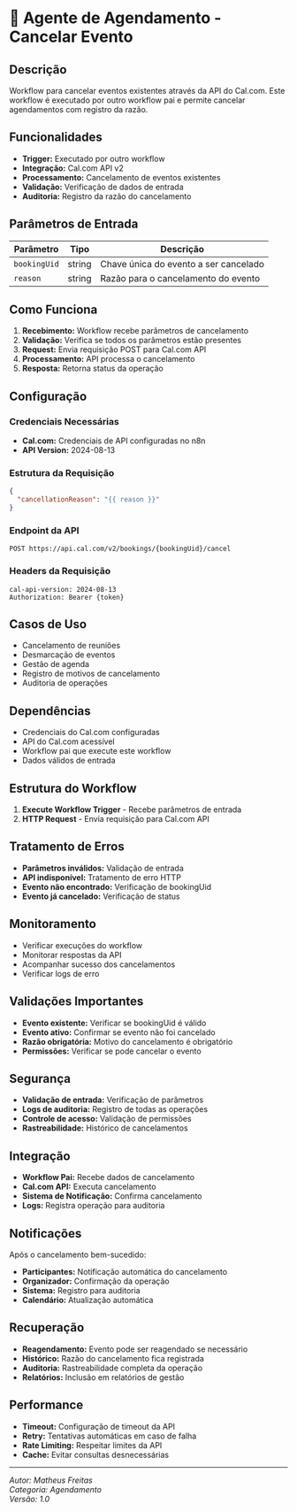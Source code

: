 # 📅 Agente de Agendamento - Cancelar Evento

## Descrição

Workflow para cancelar eventos existentes através da API do Cal.com. Este workflow é executado por outro workflow pai e permite cancelar agendamentos com registro da razão.

## Funcionalidades

- **Trigger:** Executado por outro workflow
- **Integração:** Cal.com API v2
- **Processamento:** Cancelamento de eventos existentes
- **Validação:** Verificação de dados de entrada
- **Auditoria:** Registro da razão do cancelamento

## Parâmetros de Entrada

| Parâmetro | Tipo | Descrição |
|-----------|------|-----------|
| `bookingUid` | string | Chave única do evento a ser cancelado |
| `reason` | string | Razão para o cancelamento do evento |

## Como Funciona

1. **Recebimento:** Workflow recebe parâmetros de cancelamento
2. **Validação:** Verifica se todos os parâmetros estão presentes
3. **Request:** Envia requisição POST para Cal.com API
4. **Processamento:** API processa o cancelamento
5. **Resposta:** Retorna status da operação

## Configuração

### Credenciais Necessárias

- **Cal.com:** Credenciais de API configuradas no n8n
- **API Version:** 2024-08-13

### Estrutura da Requisição

```json
{
  "cancellationReason": "{{ reason }}"
}
```

### Endpoint da API

```
POST https://api.cal.com/v2/bookings/{bookingUid}/cancel
```

### Headers da Requisição

```
cal-api-version: 2024-08-13
Authorization: Bearer {token}
```

## Casos de Uso

- Cancelamento de reuniões
- Desmarcação de eventos
- Gestão de agenda
- Registro de motivos de cancelamento
- Auditoria de operações

## Dependências

- Credenciais do Cal.com configuradas
- API do Cal.com acessível
- Workflow pai que execute este workflow
- Dados válidos de entrada

## Estrutura do Workflow

1. **Execute Workflow Trigger** - Recebe parâmetros de entrada
2. **HTTP Request** - Envia requisição para Cal.com API

## Tratamento de Erros

- **Parâmetros inválidos:** Validação de entrada
- **API indisponível:** Tratamento de erro HTTP
- **Evento não encontrado:** Verificação de bookingUid
- **Evento já cancelado:** Verificação de status

## Monitoramento

- Verificar execuções do workflow
- Monitorar respostas da API
- Acompanhar sucesso dos cancelamentos
- Verificar logs de erro

## Validações Importantes

- **Evento existente:** Verificar se bookingUid é válido
- **Evento ativo:** Confirmar se evento não foi cancelado
- **Razão obrigatória:** Motivo do cancelamento é obrigatório
- **Permissões:** Verificar se pode cancelar o evento

## Segurança

- **Validação de entrada:** Verificação de parâmetros
- **Logs de auditoria:** Registro de todas as operações
- **Controle de acesso:** Validação de permissões
- **Rastreabilidade:** Histórico de cancelamentos

## Integração

- **Workflow Pai:** Recebe dados de cancelamento
- **Cal.com API:** Executa cancelamento
- **Sistema de Notificação:** Confirma cancelamento
- **Logs:** Registra operação para auditoria

## Notificações

Após o cancelamento bem-sucedido:

- **Participantes:** Notificação automática do cancelamento
- **Organizador:** Confirmação da operação
- **Sistema:** Registro para auditoria
- **Calendário:** Atualização automática

## Recuperação

- **Reagendamento:** Evento pode ser reagendado se necessário
- **Histórico:** Razão do cancelamento fica registrada
- **Auditoria:** Rastreabilidade completa da operação
- **Relatórios:** Inclusão em relatórios de gestão

## Performance

- **Timeout:** Configuração de timeout da API
- **Retry:** Tentativas automáticas em caso de falha
- **Rate Limiting:** Respeitar limites da API
- **Cache:** Evitar consultas desnecessárias

---
*Autor: Matheus Freitas*  
*Categoria: Agendamento*  
*Versão: 1.0*
